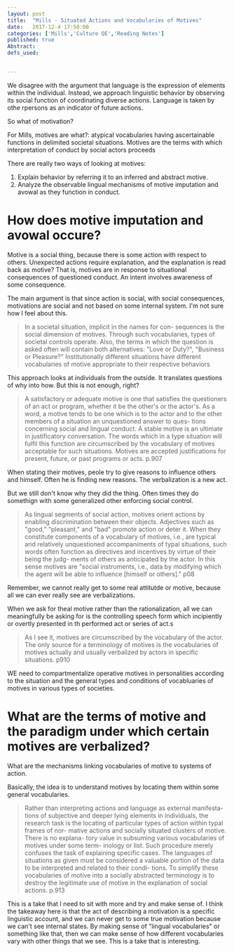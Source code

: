```yaml
---
layout: post
title:  "Mills - Situated Actions and Vocabularies of Motives"
date:   2017-12-4 17:50:00
categories: ['Mills','Culture QE','Reading Notes']
published: true
Abstract:
defs_used:


---
```


We disagree with the argument that language is the expression of elements within the individual. Instead, we approach linguistic behavior by observing its social function of coordinating diverse actions. Language is taken by othe rpersons as an indicator of future actions.

So what of motivation?

<def>For Mills, motives are what?: atypical vocabularies having ascertainable functions in delimited societal situations. Motives are the terms with which interpretation of conduct by social actors proceeds</def>

There are really two ways of looking at motives:
1. Explain behavior by referring it to an inferred and abstract motive.
2. Analyze the observable lingual mechanisms of motive imputation and avowal as they function in conduct.

# How does motive imputation and avowal occure?
Motive is a social thing, because there is some action with respect to others. Unexpected actions require explanation, and the explanation is read back as motive?
That is, motives are in response to situational consequences of questioned conduct. An intent involves awareness of some consequence.

The main argument is that since action is social, with social consequences, motivations are social and not based on some internal system. I'm not sure how I feel about this.

>In a societal situation, implicit in the names for con- sequences is the social dimension of motives. Through such vocabularies, types of societal controls operate. Also, the terms in which the question is asked often will contain both alternatives: "Love or Duty?", "Business or Pleasure?" Institutionally different situations have different vocabularies of motive appropriate to their respective behaviors

This approach looks at individuals from the outside. It translates questions of why into how. But this is not enough, right?

>A satisfactory or adequate motive is one that satisfies the questioners of an act or program, whether it be the other's or the actor's. As a word, a motive tends to be one which is to the actor and to the other members of a situation an unquestioned answer to ques- tions concerning social and lingual conduct. A stable motive is an ultimate in justificatory conversation. The words which in a type situation will fulfil this function are circumscribed by the vocabulary of motives acceptable for such situations. Motives are accepted justifications for present, future, or past programs or acts. p.907

When stating their motives, peole try to give reasons to influence others and himself. Often he is finding new reasons. The verbalization is a new act.

But we still don't know why they did the thing. Often times they do somethign with some generalized other enforcing social control.

>As lingual segments of social action, motives orient actions by enabling discrimination between their objects. Adjectives such as "good," "pleasant," and "bad" promote action or deter it. When they constitute components of a vocabulary of motives, i.e., are typical and relatively unquestioned accompaniments of typal situations, such words often function as directives and incentives by virtue of their being the judg- ments of others as anticipated by the actor. In this sense motives are "social instruments, i.e., data by modifying which the agent will be able to influence [himself or others]." p08

Remember, we cannot really get to some real attitutde or motive, because all we can ever really see are verbalizations.

When we ask for theal motive rather than the rationalization, all we can meaningfully be asking for is the controlling speech form which incipiently or overtly presented in th performed act or series of act.s

>As I see it, motives are circumscribed by the vocabulary of the actor. The only source for a terminology of motives is the vocabularies of motives actually and usually verbalized by actors in specific situations. p910

WE need to compartmentalize operative motives in personalities according to the situation and the general types and conditions of vocabluaries of motives in various types of societies.
# What are the terms of motive and the paradigm under which certain motives are verbalized?

What are the mechanisms linking vocabularies of motive to systems of action.

Basically, the idea is to understand motives by locating them within some general vocabularies.

>Rather than interpreting actions and language as external manifesta- tions of subjective and deeper lying elements in individuals, the research task is the locating of particular types of action within typal frames of nor- mative actions and socially situated clusters of motive. There is no explana- tory value in subsuming various vocabularies of motives under some term- inology or list. Such procedure merely confuses the task of explaining specific cases. The languages of situations as given must be considered a valuable portion of the data to be interpreted and related to their condi- tions. To simplify these vocabularies of motive into a socially abstracted terminology is to destroy the legitimate use of motive in the explanation of social actions. p.913

This is a take that I need to sit with more and try and make sense of. I think the takeaway here is that the act of describing a motivation is a specific linguistic account, and we can never get to some true motivation because we can't see internal states. By making sense of "lingual vocabularies" or something like that, then we can make sense of how different vocabularies vary with other things that we see. This is a take that is interesting. 
